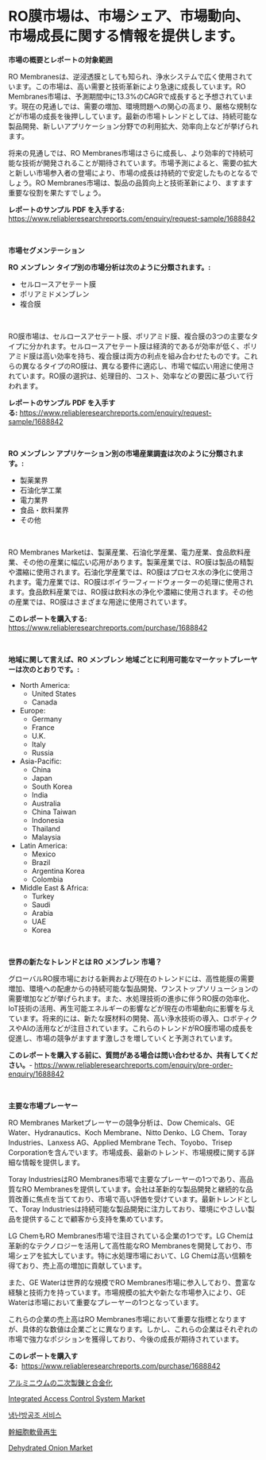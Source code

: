 <p><h1>RO膜市場は、市場シェア、市場動向、市場成長に関する情報を提供します。</h1></p><p><strong>市場の概要とレポートの対象範囲</strong></p>
<p><p>RO Membranesは、逆浸透膜としても知られ、浄水システムで広く使用されています。この市場は、高い需要と技術革新により急速に成長しています。RO Membranes市場は、予測期間中に13.3%のCAGRで成長すると予想されています。現在の見通しでは、需要の増加、環境問題への関心の高まり、厳格な規制などが市場の成長を後押ししています。最新の市場トレンドとしては、持続可能な製品開発、新しいアプリケーション分野での利用拡大、効率向上などが挙げられます。</p><p>将来の見通しでは、RO Membranes市場はさらに成長し、より効率的で持続可能な技術が開発されることが期待されています。市場予測によると、需要の拡大と新しい市場参入者の登場により、市場の成長は持続的で安定したものとなるでしょう。RO Membranes市場は、製品の品質向上と技術革新により、ますます重要な役割を果たすでしょう。</p></p>
<p><strong>レポートのサンプル PDF を入手する:</strong> <a href="https://www.reliableresearchreports.com/enquiry/request-sample/1688842">https://www.reliableresearchreports.com/enquiry/request-sample/1688842</a></p>
<p>&nbsp;</p>
<p><strong>市場セグメンテーション</strong></p>
<p><strong>RO メンブレン タイプ別の市場分析は次のように分類されます。:</strong></p>
<p><ul><li>セルロースアセテート膜</li><li>ポリアミドメンブレン</li><li>複合膜</li></ul></p>
<p>&nbsp;</p>
<p><p>RO膜市場は、セルロースアセテート膜、ポリアミド膜、複合膜の3つの主要なタイプに分かれます。セルロースアセテート膜は経済的であるが効率が低く、ポリアミド膜は高い効率を持ち、複合膜は両方の利点を組み合わせたものです。これらの異なるタイプのRO膜は、異なる要件に適応し、市場で幅広い用途に使用されています。RO膜の選択は、処理目的、コスト、効率などの要因に基づいて行われます。</p></p>
<p><strong>レポートのサンプル PDF を入手する:</strong>&nbsp;<a href="https://www.reliableresearchreports.com/enquiry/request-sample/1688842">https://www.reliableresearchreports.com/enquiry/request-sample/1688842</a></p>
<p>&nbsp;</p>
<p><strong> RO メンブレン アプリケーション別の市場産業調査は次のように分類されます。:</strong></p>
<p><ul><li>製薬業界</li><li>石油化学工業</li><li>電力業界</li><li>食品・飲料業界</li><li>その他</li></ul></p>
<p>&nbsp;</p>
<p><p>RO Membranes Marketは、製薬産業、石油化学産業、電力産業、食品飲料産業、その他の産業に幅広い応用があります。製薬産業では、RO膜は製品の精製や濃縮に使用されます。石油化学産業では、RO膜はプロセス水の浄化に使用されます。電力産業では、RO膜はボイラーフィードウォーターの処理に使用されます。食品飲料産業では、RO膜は飲料水の浄化や濃縮に使用されます。その他の産業では、RO膜はさまざまな用途に使用されています。</p></p>
<p><strong>このレポートを購入する:</strong>&nbsp; <a href="https://www.reliableresearchreports.com/purchase/1688842">https://www.reliableresearchreports.com/purchase/1688842</a></p>
<p>&nbsp;</p>
<p><strong>地域に関して言えば、RO メンブレン 地域ごとに利用可能なマーケットプレーヤーは次のとおりです。:</strong></p>
<p><ul>
    <li>
        North America:
        <ul>
            <li>United States</li>
            <li>Canada</li>
        </ul>
    </li>
    <li>
        Europe:
        <ul>
            <li>Germany</li>
            <li>France</li>
            <li>U.K.</li>
            <li>Italy</li>
            <li>Russia</li>
        </ul>
    </li>
    <li>
        Asia-Pacific:
        <ul>
            <li>China</li>
            <li>Japan</li>
            <li>South Korea</li>
            <li>India</li>
            <li>Australia</li>
            <li>China Taiwan</li>
            <li>Indonesia</li>
            <li>Thailand</li>
            <li>Malaysia</li>
        </ul>
    </li>
    <li>
        Latin America:
        <ul>
            <li>Mexico</li>
            <li>Brazil</li>
            <li>Argentina Korea</li>
            <li>Colombia</li>
        </ul>
    </li>
    <li>
        Middle East & Africa:
        <ul>
            <li>Turkey</li>
            <li>Saudi</li>
            <li>Arabia</li>
            <li>UAE</li>
            <li>Korea</li>
        </ul>
    </li>
    </ul></p>
<p>&nbsp;</p>
<p><strong>世界の新たなトレンドとは RO メンブレン 市場？</strong></p>
<p><p>グローバルRO膜市場における新興および現在のトレンドには、高性能膜の需要増加、環境への配慮からの持続可能な製品開発、ワンストップソリューションの需要増加などが挙げられます。また、水処理技術の進歩に伴うRO膜の効率化、IoT技術の活用、再生可能エネルギーの影響などが現在の市場動向に影響を与えています。将来的には、新たな膜材料の開発、高い浄水技術の導入、ロボティクスやAIの活用などが注目されています。これらのトレンドがRO膜市場の成長を促進し、市場の競争がますます激しさを増していくと予測されています。</p></p>
<p><strong>このレポートを購入する前に、質問がある場合は問い合わせるか、共有してください。</strong>- <a href="https://www.reliableresearchreports.com/enquiry/pre-order-enquiry/1688842">https://www.reliableresearchreports.com/enquiry/pre-order-enquiry/1688842</a></p>
<p>&nbsp;</p>
<p><strong>主要な市場プレーヤー</strong></p>
<p><p>RO Membranes Marketプレーヤーの競争分析は、Dow Chemicals、GE Water、Hydranautics、Koch Membrane、Nitto Denko、LG Chem、Toray Industries、Lanxess AG、Applied Membrane Tech、Toyobo、Trisep Corporationを含んでいます。市場成長、最新のトレンド、市場規模に関する詳細な情報を提供します。</p><p>Toray IndustriesはRO Membranes市場で主要なプレーヤーの1つであり、高品質なRO Membranesを提供しています。会社は革新的な製品開発と継続的な品質改善に焦点を当てており、市場で高い評価を受けています。最新トレンドとして、Toray Industriesは持続可能な製品開発に注力しており、環境にやさしい製品を提供することで顧客から支持を集めています。</p><p>LG ChemもRO Membranes市場で注目されている企業の1つです。LG Chemは革新的なテクノロジーを活用して高性能なRO Membranesを開発しており、市場シェアを拡大しています。特に水処理市場において、LG Chemは高い信頼を得ており、売上高の増加に貢献しています。</p><p>また、GE Waterは世界的な規模でRO Membranes市場に参入しており、豊富な経験と技術力を持っています。市場規模の拡大や新たな市場参入により、GE Waterは市場において重要なプレーヤーの1つとなっています。</p><p>これらの企業の売上高はRO Membranes市場において重要な指標となりますが、具体的な数値は企業ごとに異なります。しかし、これらの企業はそれぞれの市場で強力なポジションを獲得しており、今後の成長が期待されています。</p></p>
<p><strong>このレポートを購入する:</strong>&nbsp;&nbsp;<a href="https://www.reliableresearchreports.com/purchase/1688842">https://www.reliableresearchreports.com/purchase/1688842</a></p>
<p><p><a href="https://medium.com/@verniebarton2023/%E3%82%A2%E3%83%AB%E3%83%9F%E3%83%8B%E3%82%A6%E3%83%A0%E3%81%AE%E4%BA%8C%E6%AC%A1%E8%9E%8D%E8%A7%A3%E3%81%8A%E3%82%88%E3%81%B3%E5%90%88%E9%87%91%E5%8C%96%E5%B8%82%E5%A0%B4%E3%81%AE%E8%A6%8F%E6%A8%A1%E3%81%A8%E5%B8%82%E5%A0%B4%E5%8B%95%E5%90%91-%E5%AE%8C%E5%85%A8%E3%81%AA%E7%94%A3%E6%A5%AD%E6%A6%82%E8%A6%81-2024%E5%B9%B4%E3%81%8B%E3%82%892031%E5%B9%B4%E3%81%BE%E3%81%A7-4aeed9d9a335">アルミニウムの二次製錬と合金化</a></p><p><a href="https://issuu.com/reportprime-2/docs/integrated-access-control-system-market-size-2030.">Integrated Access Control System Market</a></p><p><a href="https://medium.com/@kellylyncyh543964/hvac-%EC%84%9C%EB%B9%84%EC%8A%A4-%EC%8B%9C%EC%9E%A5-%ED%86%B5%EC%B0%B0-%EC%8B%9C%EC%9E%A5-%EB%8F%99%ED%96%A5-%EC%84%B1%EC%9E%A5-2024%EB%85%84%EB%B6%80%ED%84%B0-2031%EB%85%84%EA%B9%8C%EC%A7%80-%EC%98%88%EC%B8%A1-c726918ecf22">냉난방공조 서비스</a></p><p><a href="https://github.com/zekaoe592392/Market-Research-Report-List-1/blob/main/3687198192123.md">幹細胞軟骨再生</a></p><p><a href="https://view.publitas.com/reportprime-1/dehydrated-onion-market-research-report-provides-critical-insights-that-can-help-shape-business-development-and-investment-strategies/">Dehydrated Onion Market</a></p></p>